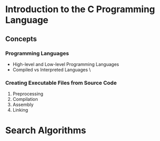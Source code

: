 # Introduction to the C Programming Language
## Concepts
### Programming Languages
- High-level and Low-level Programming Languages
- Compiled vs Interpreted Languages
\
### Creating Executable Files from Source Code
1. Preprocessing
2. Compilation
3. Assembly
4. Linking

# Search Algorithms

